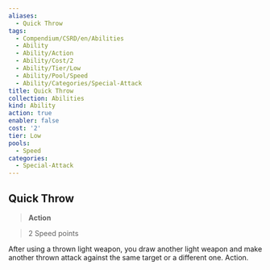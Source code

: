 ```yaml
---
aliases:
  - Quick Throw
tags:
  - Compendium/CSRD/en/Abilities
  - Ability
  - Ability/Action
  - Ability/Cost/2
  - Ability/Tier/Low
  - Ability/Pool/Speed
  - Ability/Categories/Special-Attack
title: Quick Throw
collection: Abilities
kind: Ability
action: true
enabler: false
cost: '2'
tier: Low
pools:
  - Speed
categories:
  - Special-Attack
---
```

## Quick Throw    
>**Action**    
>2 Speed points  
    
After using a thrown light weapon, you draw another light weapon and make another thrown attack against the same target or a different one. Action.